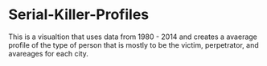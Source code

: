 # Serial-Killer-Profiles
This is a visualtion that uses data from 1980 - 2014 and creates a avaerage profile of the type of person 
that is mostly to be the victim, perpetrator, and avareages for each city.
